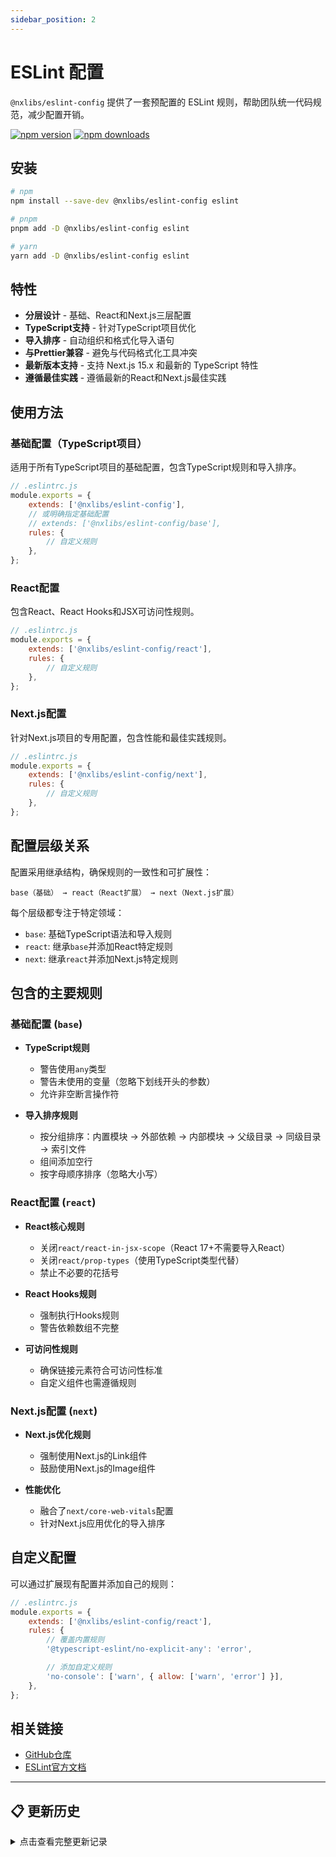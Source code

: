 ```yaml
---
sidebar_position: 2
---
```


# ESLint 配置

`@nxlibs/eslint-config` 提供了一套预配置的 ESLint 规则，帮助团队统一代码规范，减少配置开销。

[![npm version](https://img.shields.io/npm/v/@nxlibs/eslint-config)](https://www.npmjs.com/package/@nxlibs/eslint-config)
[![npm downloads](https://img.shields.io/npm/dm/@nxlibs/eslint-config)](https://www.npmjs.com/package/@nxlibs/eslint-config)

## 安装

```bash
# npm
npm install --save-dev @nxlibs/eslint-config eslint

# pnpm
pnpm add -D @nxlibs/eslint-config eslint

# yarn
yarn add -D @nxlibs/eslint-config eslint
```

## 特性

- **分层设计** - 基础、React和Next.js三层配置
- **TypeScript支持** - 针对TypeScript项目优化
- **导入排序** - 自动组织和格式化导入语句
- **与Prettier兼容** - 避免与代码格式化工具冲突
- **最新版本支持** - 支持 Next.js 15.x 和最新的 TypeScript 特性
- **遵循最佳实践** - 遵循最新的React和Next.js最佳实践

## 使用方法

### 基础配置（TypeScript项目）

适用于所有TypeScript项目的基础配置，包含TypeScript规则和导入排序。

```js
// .eslintrc.js
module.exports = {
	extends: ['@nxlibs/eslint-config'],
	// 或明确指定基础配置
	// extends: ['@nxlibs/eslint-config/base'],
	rules: {
		// 自定义规则
	},
};
```

### React配置

包含React、React Hooks和JSX可访问性规则。

```js
// .eslintrc.js
module.exports = {
	extends: ['@nxlibs/eslint-config/react'],
	rules: {
		// 自定义规则
	},
};
```

### Next.js配置

针对Next.js项目的专用配置，包含性能和最佳实践规则。

```js
// .eslintrc.js
module.exports = {
	extends: ['@nxlibs/eslint-config/next'],
	rules: {
		// 自定义规则
	},
};
```

## 配置层级关系

配置采用继承结构，确保规则的一致性和可扩展性：

```
base（基础） → react（React扩展） → next（Next.js扩展）
```

每个层级都专注于特定领域：

- `base`: 基础TypeScript语法和导入规则
- `react`: 继承`base`并添加React特定规则
- `next`: 继承`react`并添加Next.js特定规则

## 包含的主要规则

### 基础配置 (`base`)

- **TypeScript规则**

    - 警告使用`any`类型
    - 警告未使用的变量（忽略下划线开头的参数）
    - 允许非空断言操作符

- **导入排序规则**
    - 按分组排序：内置模块 → 外部依赖 → 内部模块 → 父级目录 → 同级目录 → 索引文件
    - 组间添加空行
    - 按字母顺序排序（忽略大小写）

### React配置 (`react`)

- **React核心规则**

    - 关闭`react/react-in-jsx-scope`（React 17+不需要导入React）
    - 关闭`react/prop-types`（使用TypeScript类型代替）
    - 禁止不必要的花括号

- **React Hooks规则**

    - 强制执行Hooks规则
    - 警告依赖数组不完整

- **可访问性规则**
    - 确保链接元素符合可访问性标准
    - 自定义组件也需遵循规则

### Next.js配置 (`next`)

- **Next.js优化规则**

    - 强制使用Next.js的Link组件
    - 鼓励使用Next.js的Image组件

- **性能优化**
    - 融合了`next/core-web-vitals`配置
    - 针对Next.js应用优化的导入排序

## 自定义配置

可以通过扩展现有配置并添加自己的规则：

```js
// .eslintrc.js
module.exports = {
	extends: ['@nxlibs/eslint-config/react'],
	rules: {
		// 覆盖内置规则
		'@typescript-eslint/no-explicit-any': 'error',

		// 添加自定义规则
		'no-console': ['warn', { allow: ['warn', 'error'] }],
	},
};
```

## 相关链接

- [GitHub仓库](https://github.com/NexaraGroup/nx-libs)
- [ESLint官方文档](https://eslint.org/docs/latest/)

---

## 📋 更新历史

<details>
<summary>点击查看完整更新记录</summary>

### 1.0.2 (2024)

**Patch Changes**

- ⬆️ **Next.js ESLint 升级** - 将 `eslint-config-next` 从 14.x 升级到 15.x
- 🎯 **TypeScript 集成增强** - 新增 `next/typescript` 相关的约束配置
- 🔧 **规则优化** - 增加规则限制，进一步提升代码规范性

### 1.0.1 (2024)

**Patch Changes**

- 🔧 **规则增强** - 增加规则限制，提升代码规范性
- 📝 **配置优化** - 适配 workspace 下的 ESLint 分组配置
- 🎯 **最佳实践** - 遵循最新的 React 和 Next.js 最佳实践

### 1.0.0 (2024)

**Major Changes**

- 🎉 **首次发布** - 初始版本发布
- 🔧 **分层设计** - 基础、React、Next.js 三层配置
- 📦 **TypeScript 支持** - 针对 TypeScript 项目优化
- 🔄 **导入排序** - 自动组织和格式化导入语句
- 🎨 **Prettier 兼容** - 避免与代码格式化工具冲突

</details>
